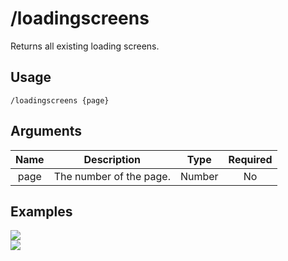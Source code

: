 # /loadingscreens

Returns all existing loading screens.

## Usage

```
/loadingscreens {page}
```

## Arguments

| Name | Description             | Type   | Required |
| :--: | :---------------------: | :----: | :------: |
| page | The number of the page. | Number | No       |

## Examples

<img src="https://github.com/xNickyDev/Forkman/assets/111157596/2fc268ec-3172-4a7b-81cd-7af3edd367f7" class="rounded-corners">\
<img src="https://github.com/xNickyDev/Forkman/assets/111157596/f81b4020-c0d4-4855-82cf-a0d018f4a66e" class="rounded-corners">